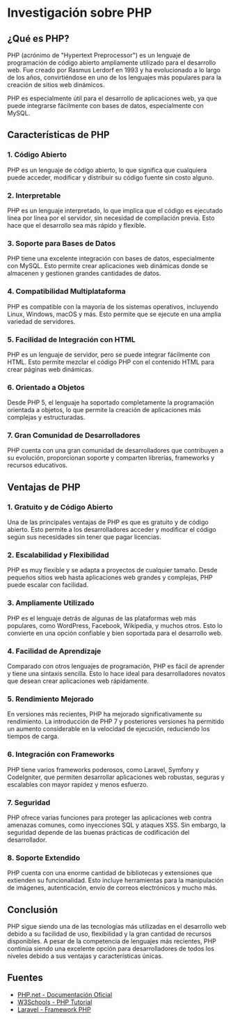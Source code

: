 
# Investigación sobre PHP

## ¿Qué es PHP?

PHP (acrónimo de "Hypertext Preprocessor") es un lenguaje de programación de código abierto ampliamente utilizado para el desarrollo web. Fue creado por Rasmus Lerdorf en 1993 y ha evolucionado a lo largo de los años, convirtiéndose en uno de los lenguajes más populares para la creación de sitios web dinámicos.

PHP es especialmente útil para el desarrollo de aplicaciones web, ya que puede integrarse fácilmente con bases de datos, especialmente con MySQL.

## Características de PHP

### 1. **Código Abierto**
PHP es un lenguaje de código abierto, lo que significa que cualquiera puede acceder, modificar y distribuir su código fuente sin costo alguno.

### 2. **Interpretable**
PHP es un lenguaje interpretado, lo que implica que el código es ejecutado línea por línea por el servidor, sin necesidad de compilación previa. Esto hace que el desarrollo sea más rápido y flexible.

### 3. **Soporte para Bases de Datos**
PHP tiene una excelente integración con bases de datos, especialmente con MySQL. Esto permite crear aplicaciones web dinámicas donde se almacenen y gestionen grandes cantidades de datos.

### 4. **Compatibilidad Multiplataforma**
PHP es compatible con la mayoría de los sistemas operativos, incluyendo Linux, Windows, macOS y más. Esto permite que se ejecute en una amplia variedad de servidores.

### 5. **Facilidad de Integración con HTML**
PHP es un lenguaje de servidor, pero se puede integrar fácilmente con HTML. Esto permite mezclar el código PHP con el contenido HTML para crear páginas web dinámicas.

### 6. **Orientado a Objetos**
Desde PHP 5, el lenguaje ha soportado completamente la programación orientada a objetos, lo que permite la creación de aplicaciones más complejas y estructuradas.

### 7. **Gran Comunidad de Desarrolladores**
PHP cuenta con una gran comunidad de desarrolladores que contribuyen a su evolución, proporcionan soporte y comparten librerías, frameworks y recursos educativos.

## Ventajas de PHP

### 1. **Gratuito y de Código Abierto**
Una de las principales ventajas de PHP es que es gratuito y de código abierto. Esto permite a los desarrolladores acceder y modificar el código según sus necesidades sin tener que pagar licencias.

### 2. **Escalabilidad y Flexibilidad**
PHP es muy flexible y se adapta a proyectos de cualquier tamaño. Desde pequeños sitios web hasta aplicaciones web grandes y complejas, PHP puede escalar con facilidad.

### 3. **Ampliamente Utilizado**
PHP es el lenguaje detrás de algunas de las plataformas web más populares, como WordPress, Facebook, Wikipedia, y muchos otros. Esto lo convierte en una opción confiable y bien soportada para el desarrollo web.

### 4. **Facilidad de Aprendizaje**
Comparado con otros lenguajes de programación, PHP es fácil de aprender y tiene una sintaxis sencilla. Esto lo hace ideal para desarrolladores novatos que desean crear aplicaciones web rápidamente.

### 5. **Rendimiento Mejorado**
En versiones más recientes, PHP ha mejorado significativamente su rendimiento. La introducción de PHP 7 y posteriores versiones ha permitido un aumento considerable en la velocidad de ejecución, reduciendo los tiempos de carga.

### 6. **Integración con Frameworks**
PHP tiene varios frameworks poderosos, como Laravel, Symfony y CodeIgniter, que permiten desarrollar aplicaciones web robustas, seguras y escalables con mayor rapidez y menos esfuerzo.

### 7. **Seguridad**
PHP ofrece varias funciones para proteger las aplicaciones web contra amenazas comunes, como inyecciones SQL y ataques XSS. Sin embargo, la seguridad depende de las buenas prácticas de codificación del desarrollador.

### 8. **Soporte Extendido**
PHP cuenta con una enorme cantidad de bibliotecas y extensiones que extienden su funcionalidad. Esto incluye herramientas para la manipulación de imágenes, autenticación, envío de correos electrónicos y mucho más.

## Conclusión

PHP sigue siendo una de las tecnologías más utilizadas en el desarrollo web debido a su facilidad de uso, flexibilidad y la gran cantidad de recursos disponibles. A pesar de la competencia de lenguajes más recientes, PHP continúa siendo una excelente opción para desarrolladores de todos los niveles debido a sus ventajas y características únicas.

## Fuentes

- [PHP.net - Documentación Oficial](https://www.php.net/)
- [W3Schools - PHP Tutorial](https://www.w3schools.com/php/)
- [Laravel - Framework PHP](https://laravel.com/)
